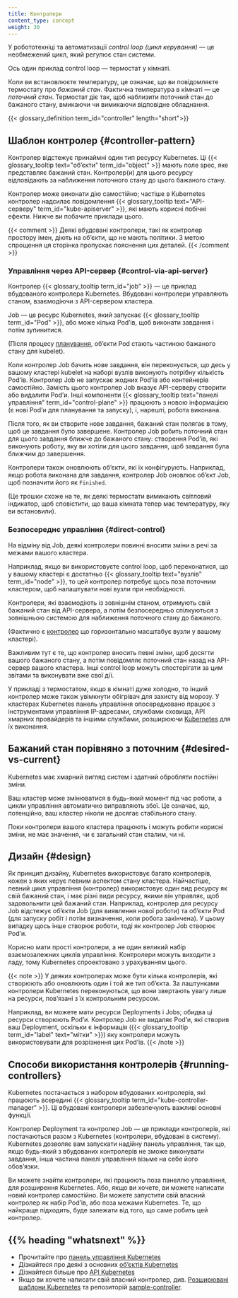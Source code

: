 ```yaml
---
title: Контролери
content_type: concept
weight: 30
---
```


<!-- overview -->

У робототехніці та автоматизації _control loop (цикл керування)_ — це необмежений цикл, який регулює стан системи.

Ось один приклад control loop — термостат у кімнаті.

Коли ви встановлюєте температуру, це означає, що ви повідомляєте термостату про _бажаний стан_. Фактична температура в кімнаті — це _поточний стан_. Термостат діє так, щоб наблизити поточний стан до бажаного стану, вмикаючи чи вимикаючи відповідне обладнання.

{{< glossary_definition term_id="controller" length="short">}}

<!-- body -->

## Шаблон контролер {#controller-pattern}

Контролер відстежує принаймні один тип ресурсу Kubernetes. Ці {{< glossary_tooltip text="обʼєкти" term_id="object" >}} мають поле spec, яке представляє бажаний стан. Контролер(и) для цього ресурсу відповідають за наближення поточного стану до цього бажаного стану.

Контролер може виконати дію самостійно; частіше в Kubernetes контролер надсилає повідомлення {{< glossary_tooltip text="API-серверу" term_id="kube-apiserver" >}}, які мають корисні побічні ефекти. Нижче ви побачите приклади цього.

{{< comment >}}
Деякі вбудовані контролери, такі як контролер простору імен, діють на обʼєкти, що не мають політики. З метою спрощення ця сторінка пропускає пояснення цих деталей.
{{< /comment >}}

### Управління через API-сервер {#control-via-api-server}

Контролер {{< glossary_tooltip term_id="job" >}} — це приклад вбудованого контролера Kubernetes. Вбудовані контролери управляють станом, взаємодіючи з
API-сервером кластера.

Job — це ресурс Kubernetes, який запускає {{< glossary_tooltip term_id="Pod" >}}, або може кілька Podʼів, щоб виконати завдання і потім зупинитися.

(Після процесу [планування](/docs/concepts/scheduling-eviction/), обʼєкти Pod стають частиною бажаного стану для kubelet).

Коли контролер Job бачить нове завдання, він переконується, що десь у вашому кластері kubelet на наборі вузлів виконують потрібну кількість Podʼів. Контролер Job не запускає жодних Podʼів або контейнерів самостійно. Замість цього контролер Job вказує API-серверу створити або видалити Podʼи. Інші компоненти
{{< glossary_tooltip text="панелі управління" term_id="control-plane" >}} працюють з новою інформацією (є нові Podʼи для планування та запуску), і, нарешті, робота виконана.

Після того, як ви створите нове завдання, бажаний стан полягає в тому, щоб це завдання було завершене. Контролер Job робить поточний стан для цього завдання ближче до бажаного стану: створення Podʼів, які виконують роботу, яку ви хотіли для цього завдання, щоб завдання була ближчим до завершення.

Контролери також оновлюють обʼєкти, які їх конфігурують. Наприклад, якщо робота виконана для завдання, контролер Job оновлює обʼєкт Job, щоб позначити його як `Finished`.

(Це трошки схоже на те, як деякі термостати вимикають світловий індикатор, щоб сповістити, що ваша кімната тепер має температуру, яку ви встановили).

### Безпосереднє управління {#direct-control}

На відміну від Job, деякі контролери повинні вносити зміни в речі за межами вашого кластера.

Наприклад, якщо ви використовуєте control loop, щоб переконатися, що у вашому кластері є достатньо {{< glossary_tooltip text="вузлів" term_id="node" >}}, то цей контролер потребує щось поза поточним кластером, щоб налаштувати нові вузли при необхідності.

Контролери, які взаємодіють із зовнішнім станом, отримують свій бажаний стан від API-сервера, а потім безпосередньо спілкуються з зовнішньою системою для наближення поточного стану до бажаного.

(Фактично є [контролер](https://github.com/kubernetes/autoscaler/) що горизонтально масштабує вузли у вашому кластері).

Важливим тут є те, що контролер вносить певні зміни, щоб досягти вашого бажаного стану, а потім повідомляє поточний стан назад на API-сервер вашого кластера. Інші control loop можуть спостерігати за цим звітами та виконувати вже свої дії.

У прикладі з термостатом, якщо в кімнаті дуже холодно, то інший контролер може також увімкнути обігрівач для захисту від морозу. У кластерах Kubernetes панель управління опосередковано працює з інструментами управління IP-адресами, службами сховища, API хмарних провайдерів та іншими службами, розширюючи [Kubernetes](/docs/concepts/extend-kubernetes/) для їх виконання.

## Бажаний стан порівняно з поточним {#desired-vs-current}

Kubernetes має хмарний вигляд систем і здатний обробляти постійні зміни.

Ваш кластер може змінюватися в будь-який момент під час роботи, а цикли управління автоматично виправляють збої. Це означає, що, потенційно, ваш кластер ніколи не досягає стабільного стану.

Поки контролери вашого кластера працюють і можуть робити корисні зміни, не має значення, чи є загальний стан сталим, чи ні.

## Дизайн {#design}

Як принцип дизайну, Kubernetes використовує багато контролерів, кожен з яких керує певним аспектом стану кластера. Найчастіше, певний цикл управління (контролер) використовує один вид ресурсу як свій бажаний стан, і має різні види ресурсу, якими він управляє, щоб задовольнити цей бажаний стан. Наприклад, контролер для ресурсу Job відстежує обʼєкти Job (для виявлення нової роботи) та обʼєкти Pod (для запуску робіт і потім визначення, коли робота закінчена). У цьому випадку щось інше створює роботи, тоді як контролер Job створює Podʼи.

Корисно мати прості контролери, а не один великий набір взаємозалежних циклів управління. Контролери можуть виходити з ладу, тому Kubernetes спроектовано з урахуванням цього.

{{< note >}}
У деяких контролерах може бути кілька контролерів, які створюють або оновлюють один і той же тип обʼєкта. За лаштунками контролери Kubernetes переконуються, що вони звертають увагу лише на ресурси, повʼязані з їх контрольним ресурсом.

Наприклад, ви можете мати ресурси Deployments і Jobs; обидва ці ресурси створюють Podʼи. Контролер Job не видаляє Podʼи, які створив ваш Deployment, оскільки є інформація ({{< glossary_tooltip term_id="label" text="мітки" >}}) яку контролери можуть використовувати для розрізнення цих Podʼів.
{{< /note >}}

## Способи використання контролерів {#running-controllers}

Kubernetes постачається з набором вбудованих контролерів, які працюють всередині
{{< glossary_tooltip term_id="kube-controller-manager" >}}. Ці вбудовані контролери забезпечують важливі основні функції.

Контролер Deployment та контролер Job — це приклади контролерів, які постачаються разом з Kubernetes (контролери, вбудовані в систему). Kubernetes дозволяє вам запускати надійну панель управління, так що, якщо будь-який з вбудованих контролерів не зможе виконувати завдання, інша частина панелі управління візьме на себе його обовʼязки.

Ви можете знайти контролери, які працюють поза панеллю управління, для розширення Kubernetes. Або, якщо ви хочете, ви можете написати новий контролер самостійно. Ви можете запустити свій власний контролер як набір Podʼів, або поза межами Kubernetes. Те, що найкраще підходить, буде залежати від того, що саме робить цей контролер.

## {{% heading "whatsnext" %}}

* Прочитайте про [панель управління Kubernetes](/docs/concepts/architecture/#control-plane-components)
* Дізнайтеся про деякі з основних [обʼєктів Kubernetes](/docs/concepts/overview/working-with-objects/)
* Дізнайтеся більше про [API Kubernetes](/docs/concepts/overview/kubernetes-api/)
* Якщо ви хочете написати свій власний контролер, див. [Розширювані шаблони Kubernetes](/docs/concepts/extend-kubernetes/#extension-patterns) та репозиторій [sample-controller](https://github.com/kubernetes/sample-controller).

